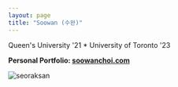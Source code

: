 ```yaml
---
layout: page
title: "Soowan (수완)"
---
```


Queen's University '21 * University of Toronto '23   

**Personal Portfolio: [soowanchoi.com](https://www.soowanchoi.com)**

![seoraksan](/assets/F7850DF2-5DF6-45EF-A98A-F12259E290B2.jpeg)

